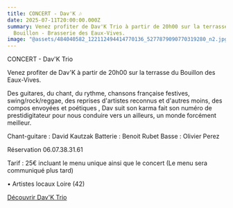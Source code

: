```yaml
---
title: CONCERT - Dav'K 🎶
date: 2025-07-11T20:00:00.000Z
summary: Venez profiter de Dav'K Trio à partir de 20h00 sur la terrasse du
  Bouillon - Brasserie des Eaux-Vives.
image: "@assets/484040582_122112494414770136_5277879090770319280_n2.jpg"
---
```

CONCERT - Dav'K Trio

Venez profiter de Dav'K à partir de 20h00 sur la terrasse du Bouillon des Eaux-Vives.

Des guitares, du chant, du rythme, chansons française festives, swing/rock/reggae, des  reprises d'artistes reconnus et d'autres moins, des compos envoyées et poétiques , Dav suit son karma fait son numéro de prestidigitateur pour nous conduire vers un ailleurs, un monde forcément meilleur.


Chant-guitare : David Kautzak
Batterie : Benoit Rubet
Basse : Olivier Perez

Réservation 06.07.38.31.61

Tarif : 25€ incluant le menu unique ainsi que le concert (Le menu sera communiqué plus tard)

• Artistes locaux Loire (42)

[Découvrir Dav'K Trio](https://www.youtube.com/watch?v=g3Le50YDMw0&t=7s)
